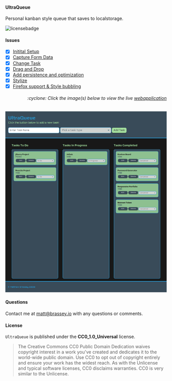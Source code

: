 #### UltraQueue

Personal kanban style queue that saves to localstorage.

![licensebadge](https://img.shields.io/badge/license-CC0_1.0_Universal-blue)

#### Issues
- [x] [Initital Setup](https://github.com/MBrassey/UltraQueue/issues/1)
- [x] [Capture Form Data](https://github.com/MBrassey/UltraQueue/issues/2)
- [x] [Change Task](https://github.com/MBrassey/UltraQueue/issues/3)
- [x] [Drag and Drop](https://github.com/MBrassey/UltraQueue/issues/4) 
- [x] [Add persistence and optimization](https://github.com/MBrassey/UltraQueue/issues/5)
- [x] [Stylize](https://github.com/MBrassey/UltraQueue/issues/6)
- [x] [Firefox support & Style bubbling](https://github.com/MBrassey/UltraQueue/issues/7)

<h6><p align="right">:cyclone: Click the image(s) below to view the live <a id="Screenshots" href="https://MBrassey.github.io/UltraQueue/">webapplication</a></p></h6>

[<p align="center"><img src="assets/img/Preview.png">](https://MBrassey.github.io/UltraQueue/)

#### Questions
Contact me at [matt@brassey.io](mailto:matt@brassey.io) with any questions or comments.

#### License
`UltraQueue` is published under the __CC0_1.0_Universal__ license.

> The Creative Commons CC0 Public Domain Dedication waives copyright interest in a work you've created and dedicates it to the world-wide public domain. Use CC0 to opt out of copyright entirely and ensure your work has the widest reach. As with the Unlicense and typical software licenses, CC0 disclaims warranties. CC0 is very similar to the Unlicense.